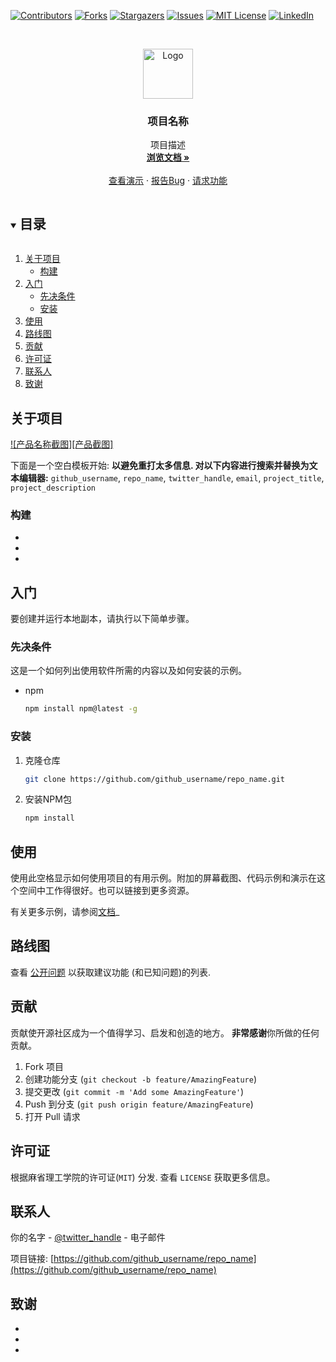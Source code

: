 <!--
*** Thanks for checking out the Best-README-Template. If you have a suggestion
*** that would make this better, please fork the repo and create a pull request
*** or simply open an issue with the tag "enhancement".
*** Thanks again! Now go create something AMAZING! :D
***
***
***
*** To avoid retyping too much info. Do a search and replace for the following:
*** github_username, repo_name, twitter_handle, email, project_title, project_description
-->



<!-- PROJECT SHIELDS -->
<!--
*** I'm using markdown "reference style" links for readability.
*** Reference links are enclosed in brackets [ ] instead of parentheses ( ).
*** See the bottom of this document for the declaration of the reference variables
*** for contributors-url, forks-url, etc. This is an optional, concise syntax you may use.
*** https://www.markdownguide.org/basic-syntax/#reference-style-links
-->
[![Contributors][contributors-shield]][contributors-url]
[![Forks][forks-shield]][forks-url]
[![Stargazers][stars-shield]][stars-url]
[![Issues][issues-shield]][issues-url]
[![MIT License][license-shield]][license-url]
[![LinkedIn][linkedin-shield]][linkedin-url]



<!-- PROJECT LOGO -->
<br />
<p align="center">
  <a href="https://github.com/github_username/repo_name">
    <img src="images/logo.png" alt="Logo" width="80" height="80">
  </a>

  <h3 align="center">项目名称</h3>

  <p align="center">
    项目描述
    <br />
    <a href="https://github.com/github_username/repo_name"><strong>浏览文档 »</strong></a>
    <br />
    <br />
    <a href="https://github.com/github_username/repo_name">查看演示</a>
    ·
    <a href="https://github.com/github_username/repo_name/issues">报告Bug</a>
    ·
    <a href="https://github.com/github_username/repo_name/issues">请求功能</a>
  </p>
</p>



<!-- TABLE OF CONTENTS -->
<details open="open">
  <summary><h2 style="display: inline-block">目录</h2></summary>
  <ol>
    <li>
      <a href="#about-the-project">关于项目</a>
      <ul>
        <li><a href="#built-with">构建</a></li>
      </ul>
    </li>
    <li>
      <a href="#getting-started">入门</a>
      <ul>
        <li><a href="#prerequisites">先决条件</a></li>
        <li><a href="#installation">安装</a></li>
      </ul>
    </li>
    <li><a href="#usage">使用</a></li>
    <li><a href="#roadmap">路线图</a></li>
    <li><a href="#contributing">贡献</a></li>
    <li><a href="#license">许可证</a></li>
    <li><a href="#contact">联系人</a></li>
    <li><a href="#acknowledgements">致谢</a></li>
  </ol>
</details>



<!-- ABOUT THE PROJECT -->
## 关于项目

[![产品名称截图][产品截图]](https://example.com)

下面是一个空白模板开始:
**以避免重打太多信息. 对以下内容进行搜索并替换为文本编辑器:**
`github_username`, `repo_name`, `twitter_handle`, `email`, `project_title`, `project_description`


### 构建

* []()
* []()
* []()



<!-- GETTING STARTED -->
## 入门

要创建并运行本地副本，请执行以下简单步骤。

### 先决条件

这是一个如何列出使用软件所需的内容以及如何安装的示例。
* npm
  ```sh
  npm install npm@latest -g
  ```

### 安装

1. 克隆仓库
   ```sh
   git clone https://github.com/github_username/repo_name.git
   ```
2. 安装NPM包
   ```sh
   npm install
   ```



<!-- USAGE EXAMPLES -->
## 使用

使用此空格显示如何使用项目的有用示例。附加的屏幕截图、代码示例和演示在这个空间中工作得很好。也可以链接到更多资源。

有关更多示例，请参阅[文档](https://example.com)_



<!-- ROADMAP -->
## 路线图

查看 [公开问题](https://github.com/github_username/repo_name/issues) 以获取建议功能 (和已知问题)的列表.



<!-- CONTRIBUTING -->
## 贡献

贡献使开源社区成为一个值得学习、启发和创造的地方。 **非常感谢**你所做的任何贡献。

1. Fork 项目
2. 创建功能分支 (`git checkout -b feature/AmazingFeature`)
3. 提交更改 (`git commit -m 'Add some AmazingFeature'`)
4. Push 到分支 (`git push origin feature/AmazingFeature`)
5. 打开 Pull 请求



<!-- LICENSE -->
## 许可证

根据麻省理工学院的许可证(`MIT`)  分发. 查看 `LICENSE` 获取更多信息。



<!-- CONTACT -->
## 联系人

你的名字 - [@twitter_handle](https://twitter.com/twitter_handle) - 电子邮件

项目链接: [https://github.com/github_username/repo_name](https://github.com/github_username/repo_name)



<!-- ACKNOWLEDGEMENTS -->
## 致谢

* []()
* []()
* []()





<!-- MARKDOWN LINKS & IMAGES -->
<!-- https://www.markdownguide.org/basic-syntax/#reference-style-links -->
[contributors-shield]: https://img.shields.io/github/contributors/github_username/repo.svg?style=for-the-badge
[contributors-url]: https://github.com/github_username/repo/graphs/contributors
[forks-shield]: https://img.shields.io/github/forks/github_username/repo.svg?style=for-the-badge
[forks-url]: https://github.com/github_username/repo/network/members
[stars-shield]: https://img.shields.io/github/stars/github_username/repo.svg?style=for-the-badge
[stars-url]: https://github.com/github_username/repo/stargazers
[issues-shield]: https://img.shields.io/github/issues/github_username/repo.svg?style=for-the-badge
[issues-url]: https://github.com/github_username/repo/issues
[license-shield]: https://img.shields.io/github/license/github_username/repo.svg?style=for-the-badge
[license-url]: https://github.com/github_username/repo/blob/master/LICENSE.txt
[linkedin-shield]: https://img.shields.io/badge/-LinkedIn-black.svg?style=for-the-badge&logo=linkedin&colorB=555
[linkedin-url]: https://linkedin.com/in/github_username
